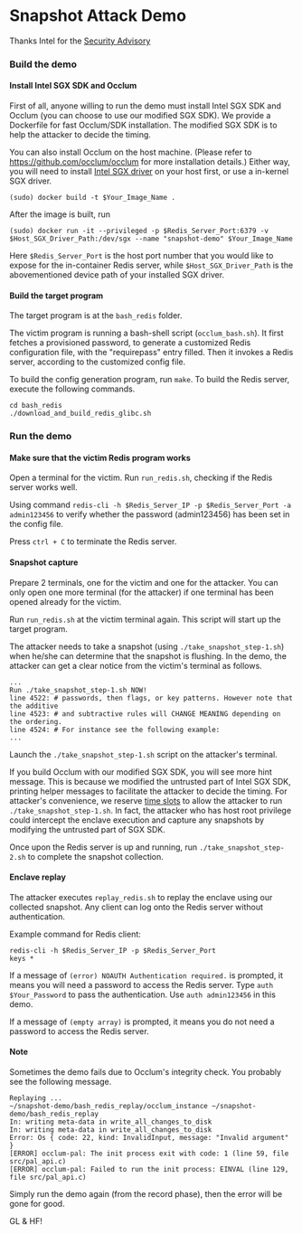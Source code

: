 # Snapshot Attack Demo

Thanks Intel for the [Security Advisory](https://www.intel.com/content/www/us/en/security-center/advisory/intel-sa-00691.html)

### Build the demo

#### Install Intel SGX SDK and Occlum

First of all, anyone willing to run the demo must install Intel SGX SDK and Occlum (you can choose to use our modified SGX SDK). We provide a Dockerfile for fast Occlum/SDK installation. The modified SGX SDK is to help the attacker to decide the timing.

You can also install Occlum on the host machine. (Please refer to https://github.com/occlum/occlum for more installation details.) Either way, you will need to install [Intel SGX driver](https://github.com/intel/linux-sgx-driver) on your host first, or use a in-kernel SGX driver. 

```
(sudo) docker build -t $Your_Image_Name .
```

After the image is built, run 

```
(sudo) docker run -it --privileged -p $Redis_Server_Port:6379 -v $Host_SGX_Driver_Path:/dev/sgx --name "snapshot-demo" $Your_Image_Name
```

Here `$Redis_Server_Port` is the host port number that you would like to expose for the in-container Redis server, while `$Host_SGX_Driver_Path` is the abovementioned device path of your installed SGX driver.


#### Build the target program

The target program is at the `bash_redis` folder.

The victim program is running a bash-shell script (`occlum_bash.sh`). It first fetches a provisioned password, to generate a customized Redis configuration file, with the "requirepass" entry filled. Then it invokes a Redis server, according to the customized config file.

To build the config generation program, run `make`. To build the Redis server, execute the following commands.

```
cd bash_redis
./download_and_build_redis_glibc.sh
```

### Run the demo

#### Make sure that the victim Redis program works

Open a terminal for the victim. Run `run_redis.sh`, checking if the Redis server works well.

Using command `redis-cli -h $Redis_Server_IP -p $Redis_Server_Port -a admin123456` to verify whether the password (admin123456) has been set in the config file.

Press `ctrl + C` to terminate the Redis server.

#### Snapshot capture

Prepare 2 terminals, one for the victim and one for the attacker. You can only open one more terminal (for the attacker) if one terminal has been opened already for the victim.

Run `run_redis.sh` at the victim terminal again. This script will start up the target program.

The attacker needs to take a snapshot (using `./take_snapshot_step-1.sh`) when he/she can determine that the snapshot is flushing. In the demo, the attacker can get a clear notice from the victim's terminal as follows.

```
...
Run ./take_snapshot_step-1.sh NOW!
line 4522: # passwords, then flags, or key patterns. However note that the additive
line 4523: # and subtractive rules will CHANGE MEANING depending on the ordering.
line 4524: # For instance see the following example:
...
```

Launch the `./take_snapshot_step-1.sh` script on the attacker's terminal.
 
If you build Occlum with our modified SGX SDK, you will see more hint message. This is because we modified the untrusted part of Intel SGX SDK, printing helper messages to facilitate the attacker to decide the timing. For attacker's convenience, we reserve [time slots](https://github.com/StanPlatinum/snapshot-demo/blob/main/demo/bash_redis/load_and_encrypt_config.c#L57) to allow the attacker to run `./take_snapshot_step-1.sh`. In fact, the attacker who has host root privilege could intercept the enclave execution and capture any snapshots by modifying the untrusted part of SGX SDK.

Once upon the Redis server is up and running, run `./take_snapshot_step-2.sh` to complete the snapshot collection.

#### Enclave replay

The attacker executes `replay_redis.sh` to replay the enclave using our collected snapshot. Any client can log onto the Redis server without authentication.

Example command for Redis client: 

```
redis-cli -h $Redis_Server_IP -p $Redis_Server_Port
keys *
```

If a message of `(error) NOAUTH Authentication required.` is prompted, it means you will need a password to access the Redis server. Type `auth $Your_Password` to pass the authentication. Use `auth admin123456` in this demo.

If a message of `(empty array)` is prompted, it means you do not need a password to access the Redis server.

#### Note

Sometimes the demo fails due to Occlum's integrity check. You probably see the following message.

```
Replaying ...
~/snapshot-demo/bash_redis_replay/occlum_instance ~/snapshot-demo/bash_redis_replay
In: writing meta-data in write_all_changes_to_disk
In: writing meta-data in write_all_changes_to_disk
Error: Os { code: 22, kind: InvalidInput, message: "Invalid argument" }
[ERROR] occlum-pal: The init process exit with code: 1 (line 59, file src/pal_api.c)
[ERROR] occlum-pal: Failed to run the init process: EINVAL (line 129, file src/pal_api.c)
```

Simply run the demo again (from the record phase), then the error will be gone for good.

GL & HF! 
